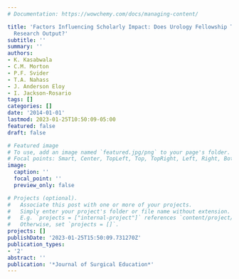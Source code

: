 ```yaml
---
# Documentation: https://wowchemy.com/docs/managing-content/

title: 'Factors Influencing Scholarly Impact: Does Urology Fellowship Training Affect
  Research Output?'
subtitle: ''
summary: ''
authors:
- K. Kasabwala
- C.M. Morton
- P.F. Svider
- T.A. Nahass
- J. Anderson Eloy
- I. Jackson-Rosario
tags: []
categories: []
date: '2014-01-01'
lastmod: 2023-01-25T10:50:09-05:00
featured: false
draft: false

# Featured image
# To use, add an image named `featured.jpg/png` to your page's folder.
# Focal points: Smart, Center, TopLeft, Top, TopRight, Left, Right, BottomLeft, Bottom, BottomRight.
image:
  caption: ''
  focal_point: ''
  preview_only: false

# Projects (optional).
#   Associate this post with one or more of your projects.
#   Simply enter your project's folder or file name without extension.
#   E.g. `projects = ["internal-project"]` references `content/project/deep-learning/index.md`.
#   Otherwise, set `projects = []`.
projects: []
publishDate: '2023-01-25T15:50:09.731270Z'
publication_types:
- '2'
abstract: ''
publication: '*Journal of Surgical Education*'
---
```

